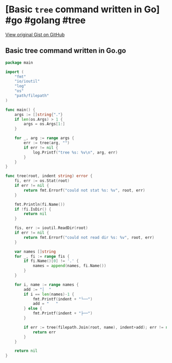 # [Basic `tree` command written in Go] #go #golang #tree

[View original Gist on GitHub](https://gist.github.com/Integralist/252aa731f5aee6933f4bbc96bdceb921)

## Basic tree command written in Go.go

```go
package main

import (
	"fmt"
	"io/ioutil"
	"log"
	"os"
	"path/filepath"
)

func main() {
	args := []string{"."}
	if len(os.Args) > 1 {
		args = os.Args[1:]
	}

	for _, arg := range args {
		err := tree(arg, "")
		if err != nil {
			log.Printf("tree %s: %v\n", arg, err)
		}
	}
}

func tree(root, indent string) error {
	fi, err := os.Stat(root)
	if err != nil {
		return fmt.Errorf("could not stat %s: %v", root, err)
	}

	fmt.Println(fi.Name())
	if !fi.IsDir() {
		return nil
	}

	fis, err := ioutil.ReadDir(root)
	if err != nil {
		return fmt.Errorf("could not read dir %s: %v", root, err)
	}

	var names []string
	for _, fi := range fis {
		if fi.Name()[0] != '.' {
			names = append(names, fi.Name())
		}
	}

	for i, name := range names {
		add := "│  "
		if i == len(names)-1 {
			fmt.Printf(indent + "└──")
			add = "   "
		} else {
			fmt.Printf(indent + "├──")
		}

		if err := tree(filepath.Join(root, name), indent+add); err != nil {
			return err
		}
	}

	return nil
}
```


